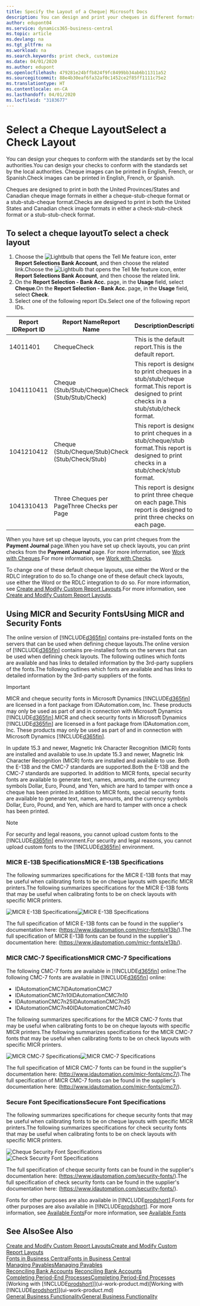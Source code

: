 ```yaml
---
title: Specify the Layout of a Cheque| Microsoft Docs
description: You can design and print your cheques in different formats to conform with standards.
author: edupont04
ms.service: dynamics365-business-central
ms.topic: article
ms.devlang: na
ms.tgt_pltfrm: na
ms.workload: na
ms.search.keywords: print check, customize
ms.date: 04/01/2020
ms.author: edupont
ms.openlocfilehash: 479281e24bffb824f9fc8499bb34ab6b11311a52
ms.sourcegitcommit: 88e4b30eaf6fa32af0c1452ce2f85ff1111c75e2
ms.translationtype: HT
ms.contentlocale: en-CA
ms.lasthandoff: 04/01/2020
ms.locfileid: "3183677"
---
```

# <a name="select-a-check-layout"></a><span data-ttu-id="928b2-103">Select a Cheque Layout</span><span class="sxs-lookup"><span data-stu-id="928b2-103">Select a Check Layout</span></span>
<span data-ttu-id="928b2-104">You can design your cheques to conform with the standards set by the local authorities.</span><span class="sxs-lookup"><span data-stu-id="928b2-104">You can design your checks to conform with the standards set by the local authorities.</span></span> <span data-ttu-id="928b2-105">Cheque images can be printed in English, French, or Spanish.</span><span class="sxs-lookup"><span data-stu-id="928b2-105">Check images can be printed in English, French, or Spanish.</span></span>

<span data-ttu-id="928b2-106">Cheques are designed to print in both the United Provinces/States and Canadian cheque image formats in either a cheque-stub-cheque format or a stub-stub-cheque format.</span><span class="sxs-lookup"><span data-stu-id="928b2-106">Checks are designed to print in both the United States and Canadian check image formats in either a check-stub-check format or a stub-stub-check format.</span></span>

## <a name="to-select-a-check-layout"></a><span data-ttu-id="928b2-107">To select a cheque layout</span><span class="sxs-lookup"><span data-stu-id="928b2-107">To select a check layout</span></span>
1. <span data-ttu-id="928b2-108">Choose the ![Lightbulb that opens the Tell Me feature](media/ui-search/search_small.png "Tell me what you want to do") icon, enter **Report Selections Bank Account**, and then choose the related link.</span><span class="sxs-lookup"><span data-stu-id="928b2-108">Choose the ![Lightbulb that opens the Tell Me feature](media/ui-search/search_small.png "Tell me what you want to do") icon, enter **Report Selections Bank Account**, and then choose the related link.</span></span>
2. <span data-ttu-id="928b2-109">On the **Report Selection - Bank Acc.** page, in the **Usage** field, select **Cheque**.</span><span class="sxs-lookup"><span data-stu-id="928b2-109">On the **Report Selection - Bank Acc.** page, in the **Usage** field, select **Check**.</span></span>
3. <span data-ttu-id="928b2-110">Select one of the following report IDs.</span><span class="sxs-lookup"><span data-stu-id="928b2-110">Select one of the following report IDs.</span></span>

| <span data-ttu-id="928b2-111">Report ID</span><span class="sxs-lookup"><span data-stu-id="928b2-111">Report ID</span></span> | <span data-ttu-id="928b2-112">Report Name</span><span class="sxs-lookup"><span data-stu-id="928b2-112">Report Name</span></span> | <span data-ttu-id="928b2-113">Description</span><span class="sxs-lookup"><span data-stu-id="928b2-113">Description</span></span> |
| --- | --- | --- |
| <span data-ttu-id="928b2-114">1401</span><span class="sxs-lookup"><span data-stu-id="928b2-114">1401</span></span> |<span data-ttu-id="928b2-115">Cheque</span><span class="sxs-lookup"><span data-stu-id="928b2-115">Check</span></span> |<span data-ttu-id="928b2-116">This is the default report.</span><span class="sxs-lookup"><span data-stu-id="928b2-116">This is the default report.</span></span> |
| <span data-ttu-id="928b2-117">10411</span><span class="sxs-lookup"><span data-stu-id="928b2-117">10411</span></span> |<span data-ttu-id="928b2-118">Cheque (Stub/Stub/Cheque)</span><span class="sxs-lookup"><span data-stu-id="928b2-118">Check (Stub/Stub/Check)</span></span> |<span data-ttu-id="928b2-119">This report is designed to print cheques in a stub/stub/cheque format.</span><span class="sxs-lookup"><span data-stu-id="928b2-119">This report is designed to print checks in a stub/stub/check format.</span></span> |
| <span data-ttu-id="928b2-120">10412</span><span class="sxs-lookup"><span data-stu-id="928b2-120">10412</span></span> |<span data-ttu-id="928b2-121">Cheque (Stub/Cheque/Stub)</span><span class="sxs-lookup"><span data-stu-id="928b2-121">Check (Stub/Check/Stub)</span></span> |<span data-ttu-id="928b2-122">This report is designed to print cheques in a stub/cheque/stub format.</span><span class="sxs-lookup"><span data-stu-id="928b2-122">This report is designed to print checks in a stub/check/stub format.</span></span> |
| <span data-ttu-id="928b2-123">10413</span><span class="sxs-lookup"><span data-stu-id="928b2-123">10413</span></span> |<span data-ttu-id="928b2-124">Three Cheques per Page</span><span class="sxs-lookup"><span data-stu-id="928b2-124">Three Checks per Page</span></span> |<span data-ttu-id="928b2-125">This report is designed to print three cheques on each page.</span><span class="sxs-lookup"><span data-stu-id="928b2-125">This report is designed to print three checks on each page.</span></span> |

<span data-ttu-id="928b2-126">When you have set up cheque layouts, you can print cheques from the **Payment Journal** page.</span><span class="sxs-lookup"><span data-stu-id="928b2-126">When you have set up check layouts, you can print checks from the **Payment Journal** page.</span></span> <span data-ttu-id="928b2-127">For more information, see [Work with Cheques](payables-how-work-checks.md).</span><span class="sxs-lookup"><span data-stu-id="928b2-127">For more information, see [Work with Checks](payables-how-work-checks.md).</span></span>

<span data-ttu-id="928b2-128">To change one of these default cheque layouts, use either the Word or the RDLC integration to do so.</span><span class="sxs-lookup"><span data-stu-id="928b2-128">To change one of these default check layouts, use either the Word or the RDLC integration to do so.</span></span> <span data-ttu-id="928b2-129">For more information, see [Create and Modify Custom Report Layouts](ui-how-create-custom-report-layout.md).</span><span class="sxs-lookup"><span data-stu-id="928b2-129">For more information, see [Create and Modify Custom Report Layouts](ui-how-create-custom-report-layout.md).</span></span>

## <a name="using-micr-and-security-fonts"></a><span data-ttu-id="928b2-130">Using MICR and Security Fonts</span><span class="sxs-lookup"><span data-stu-id="928b2-130">Using MICR and Security Fonts</span></span>
<span data-ttu-id="928b2-131">The online version of [!INCLUDE[d365fin](includes/d365fin_md.md)] contains pre-installed fonts on the servers that can be used when defining cheque layouts.</span><span class="sxs-lookup"><span data-stu-id="928b2-131">The online version of [!INCLUDE[d365fin](includes/d365fin_md.md)] contains pre-installed fonts on the servers that can be used when defining check layouts.</span></span> <span data-ttu-id="928b2-132">The following outlines which fonts are available and has links to detailed information by the 3rd-party suppliers of the fonts.</span><span class="sxs-lookup"><span data-stu-id="928b2-132">The following outlines which fonts are available and has links to detailed information by the 3rd-party suppliers of the fonts.</span></span>

> [!Important]
> <span data-ttu-id="928b2-133">MICR and cheque security fonts in Microsoft Dynamics [!INCLUDE[d365fin](includes/d365fin_md.md)] are licensed in a font package from IDAutomation.com, Inc. These products may only be used as part of and in connection with Microsoft Dynamics [!INCLUDE[d365fin](includes/d365fin_md.md)].</span><span class="sxs-lookup"><span data-stu-id="928b2-133">MICR and check security fonts in Microsoft Dynamics [!INCLUDE[d365fin](includes/d365fin_md.md)] are licensed in a font package from IDAutomation.com, Inc. These products may only be used as part of and in connection with Microsoft Dynamics [!INCLUDE[d365fin](includes/d365fin_md.md)].</span></span>

<span data-ttu-id="928b2-134">In update 15.3 and newer, Magnetic Ink Character Recognition (MICR) fonts are installed and available to use.</span><span class="sxs-lookup"><span data-stu-id="928b2-134">In update 15.3 and newer, Magnetic Ink Character Recognition (MICR) fonts are installed and available to use.</span></span> <span data-ttu-id="928b2-135">Both the E-13B and the CMC-7 standards are supported.</span><span class="sxs-lookup"><span data-stu-id="928b2-135">Both the E-13B and the CMC-7 standards are supported.</span></span> <span data-ttu-id="928b2-136">In addition to MICR fonts, special security fonts are available to generate text, names, amounts, and the currency symbols Dollar, Euro, Pound, and Yen, which are hard to tamper with once a cheque has been printed.</span><span class="sxs-lookup"><span data-stu-id="928b2-136">In addition to MICR fonts, special security fonts are available to generate text, names, amounts, and the currency symbols Dollar, Euro, Pound, and Yen, which are hard to tamper with once a check has been printed.</span></span>

> [!NOTE]
> <span data-ttu-id="928b2-137">For security and legal reasons, you cannot upload custom fonts to the [!INCLUDE[d365fin](includes/d365fin_md.md)] environment.</span><span class="sxs-lookup"><span data-stu-id="928b2-137">For security and legal reasons, you cannot upload custom fonts to the [!INCLUDE[d365fin](includes/d365fin_md.md)] environment.</span></span>

### <a name="micr-e-13b-specifications"></a><span data-ttu-id="928b2-138">MICR E-13B Specifications</span><span class="sxs-lookup"><span data-stu-id="928b2-138">MICR E-13B Specifications</span></span>
<span data-ttu-id="928b2-139">The following summarizes specifications for the MICR E-13B fonts that may be useful when calibrating fonts to be on cheque layouts with specific MICR printers.</span><span class="sxs-lookup"><span data-stu-id="928b2-139">The following summarizes specifications for the MICR E-13B fonts that may be useful when calibrating fonts to be on check layouts with specific MICR printers.</span></span>

<span data-ttu-id="928b2-140">![MICR E-13B Specifications](media/font_MICR_E-13B_Specifications.png "MICR E-13B Specifications")</span><span class="sxs-lookup"><span data-stu-id="928b2-140">![MICR E-13B Specifications](media/font_MICR_E-13B_Specifications.png "MICR E-13B Specifications")</span></span>

<span data-ttu-id="928b2-141">The full specification of MICR E-13B fonts can be found in the supplier's documentation here: (https://www.idautomation.com/micr-fonts/e13b/).</span><span class="sxs-lookup"><span data-stu-id="928b2-141">The full specification of MICR E-13B fonts can be found in the supplier's documentation here: (https://www.idautomation.com/micr-fonts/e13b/).</span></span>

### <a name="micr-cmc-7-specifications"></a><span data-ttu-id="928b2-142">MICR CMC-7 Specifications</span><span class="sxs-lookup"><span data-stu-id="928b2-142">MICR CMC-7 Specifications</span></span>
<span data-ttu-id="928b2-143">The following CMC-7 fonts are available in [!INCLUDE[d365fin](includes/d365fin_md.md)] online:</span><span class="sxs-lookup"><span data-stu-id="928b2-143">The following CMC-7 fonts are available in [!INCLUDE[d365fin](includes/d365fin_md.md)] online:</span></span>

- <span data-ttu-id="928b2-144">IDAutomationCMC7</span><span class="sxs-lookup"><span data-stu-id="928b2-144">IDAutomationCMC7</span></span>
- <span data-ttu-id="928b2-145">IDAutomationCMC7n10</span><span class="sxs-lookup"><span data-stu-id="928b2-145">IDAutomationCMC7n10</span></span>
- <span data-ttu-id="928b2-146">IDAutomationCMC7n25</span><span class="sxs-lookup"><span data-stu-id="928b2-146">IDAutomationCMC7n25</span></span>
-   <span data-ttu-id="928b2-147">IDAutomationCMC7n40</span><span class="sxs-lookup"><span data-stu-id="928b2-147">IDAutomationCMC7n40</span></span>

<span data-ttu-id="928b2-148">The following summarizes specifications for the MICR CMC-7 fonts that may be useful when calibrating fonts to be on cheque layouts with specific MICR printers.</span><span class="sxs-lookup"><span data-stu-id="928b2-148">The following summarizes specifications for the MICR CMC-7 fonts that may be useful when calibrating fonts to be on check layouts with specific MICR printers.</span></span>

<span data-ttu-id="928b2-149">![MICR CMC-7 Specifications](media/font_MICR_CMC-7_Specifications.png "MICR CMC-7 Specifications")</span><span class="sxs-lookup"><span data-stu-id="928b2-149">![MICR CMC-7 Specifications](media/font_MICR_CMC-7_Specifications.png "MICR CMC-7 Specifications")</span></span>

<span data-ttu-id="928b2-150">The full specification of MICR CMC-7 fonts can be found in the supplier's documentation here: (http://www.idautomation.com/micr-fonts/cmc7/).</span><span class="sxs-lookup"><span data-stu-id="928b2-150">The full specification of MICR CMC-7 fonts can be found in the supplier's documentation here: (http://www.idautomation.com/micr-fonts/cmc7/).</span></span>

### <a name="secure-font-specifications"></a><span data-ttu-id="928b2-151">Secure Font Specifications</span><span class="sxs-lookup"><span data-stu-id="928b2-151">Secure Font Specifications</span></span>
<span data-ttu-id="928b2-152">The following summarizes specifications for cheque security fonts that may be useful when calibrating fonts to be on cheque layouts with specific MICR printers.</span><span class="sxs-lookup"><span data-stu-id="928b2-152">The following summarizes specifications for check security fonts that may be useful when calibrating fonts to be on check layouts with specific MICR printers.</span></span>

<span data-ttu-id="928b2-153">![Cheque Security Font Specifications](media/font_check-security-font_Specifications.png "Cheque Security Font Specifications")</span><span class="sxs-lookup"><span data-stu-id="928b2-153">![Check Security Font Specifications](media/font_check-security-font_Specifications.png "Check Security Font Specifications")</span></span>

<span data-ttu-id="928b2-154">The full specification of cheque security fonts can be found in the supplier's documentation here: (https://www.idautomation.com/security-fonts/).</span><span class="sxs-lookup"><span data-stu-id="928b2-154">The full specification of check security fonts can be found in the supplier's documentation here: (https://www.idautomation.com/security-fonts/).</span></span>

<span data-ttu-id="928b2-155">Fonts for other purposes are also available in [!INCLUDE[prodshort](includes/prodshort.md)].</span><span class="sxs-lookup"><span data-stu-id="928b2-155">Fonts for other purposes are also available in [!INCLUDE[prodshort](includes/prodshort.md)].</span></span> <span data-ttu-id="928b2-156">For more information, see [Available Fonts](ui-fonts.md)</span><span class="sxs-lookup"><span data-stu-id="928b2-156">For more information, see [Available Fonts](ui-fonts.md)</span></span>

## <a name="see-also"></a><span data-ttu-id="928b2-157">See Also</span><span class="sxs-lookup"><span data-stu-id="928b2-157">See Also</span></span>
[<span data-ttu-id="928b2-158">Create and Modify Custom Report Layouts</span><span class="sxs-lookup"><span data-stu-id="928b2-158">Create and Modify Custom Report Layouts</span></span>](ui-how-create-custom-report-layout.md)  
[<span data-ttu-id="928b2-159">Fonts in Business Central</span><span class="sxs-lookup"><span data-stu-id="928b2-159">Fonts in Business Central</span></span>](ui-fonts.md)  
[<span data-ttu-id="928b2-160">Managing Payables</span><span class="sxs-lookup"><span data-stu-id="928b2-160">Managing Payables</span></span>](payables-manage-payables.md)  
<span data-ttu-id="928b2-161">[Reconciling Bank Accounts](bank-manage-bank-accounts.md) </span><span class="sxs-lookup"><span data-stu-id="928b2-161">[Reconciling Bank Accounts](bank-manage-bank-accounts.md) </span></span>  
[<span data-ttu-id="928b2-162">Completing Period-End Processes</span><span class="sxs-lookup"><span data-stu-id="928b2-162">Completing Period-End Processes</span></span>](year-how-complete-period-end-processes.md)  
<span data-ttu-id="928b2-163">[Working with [!INCLUDE[prodshort](includes/prodshort.md)]](ui-work-product.md)</span><span class="sxs-lookup"><span data-stu-id="928b2-163">[Working with [!INCLUDE[prodshort](includes/prodshort.md)]](ui-work-product.md)</span></span>  
[<span data-ttu-id="928b2-164">General Business Functionality</span><span class="sxs-lookup"><span data-stu-id="928b2-164">General Business Functionality</span></span>](ui-across-business-areas.md)
